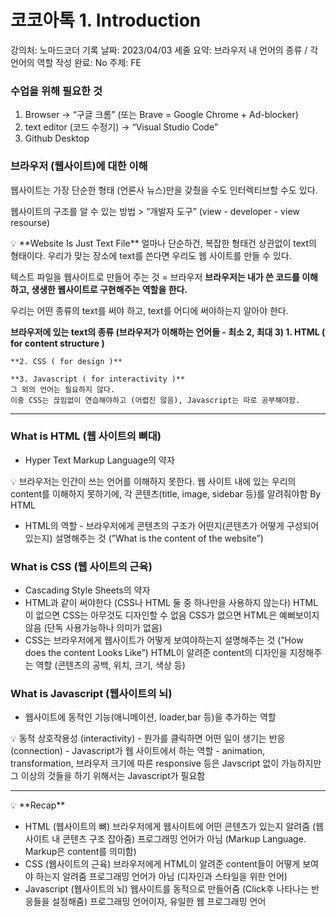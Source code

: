 # 코코아톡 1. Introduction

강의처: 노마드코더
기록 날짜: 2023/04/03
세줄 요약: 브라우저 내 언어의 종류 / 각 언어의 역할
작성 완료: No
주제: FE

### 수업을 위해 필요한 것

1. Browser → “구글 크롬” (또는 Brave = Google Chrome + Ad-blocker)
2. text editor (코드 수정기) → “Visual Studio Code”
3. Github Desktop

### 브라우저 (웹사이트)에 대한 이해

웹사이트는 가장 단순한 형태 (언론사 뉴스)만을 갖췄을 수도 인터렉티브할 수도 있다.

웹사이트의 구조를 알 수 있는 방법 > “개발자 도구” (view - developer - view resourse)

<aside>
💡 **Website Is Just Text File**
얼마나 단순하건, 복잡한 형태건 상관없이 text의 형태이다.
우리가 맞는 장소에 text를 쓴다면 우리도 웹 사이트를 만들 수 있다.

</aside>

텍스트 파일을 웹사이트로 만들어 주는 것 = 브라우저
**브라우저는 내가 쓴 코드를 이해하고, 생생한 웹사이트로 구현해주는 역할을 한다.**

우리는 어떤 종류의 text를 써야 하고, text를 어디에 써야하는지 알아야 한다.

**브라우저에 있는 text의 종류 (브라우저가 이해하는 언어들 - 최소 2, 최대 3)
    1. HTML ( for content structure )**

    **2. CSS ( for design )**                      

    **3. Javascript ( for interactivity )**
    그 외의 언어는 필요하지 않다.
    이중 CSS는 끊임없이 연습해야하고 (어렵진 않음), Javascript는 따로 공부해야함.

---

### What is HTML (웹 사이트의 뼈대)

- Hyper Text Markup Language의 약자

<aside>
💡 브라우저는 인간이 쓰는 언어를 이해하지 못한다.
웹 사이트 내에 있는 우리의 content를 이해하지 못하기에, 각 콘텐츠(title, image, sidebar 등)를 알려줘야함
By HTML

</aside>

- HTML의 역할 - 브라우저에게 콘텐츠의 구조가 어떤지(콘텐츠가 어떻게 구성되어 있는지) 설명해주는 것
(”What is the content of the website”)

### What is CSS (웹 사이트의 근육)

- Cascading Style Sheets의 약자
- HTML과 같이 써야한다 (CSS나 HTML 둘 중 하나만을 사용하지 않는다)
HTML이 없으면 CSS는 아무것도 디자인할 수 없음
CSS가 없으면 HTML은 예뻐보이지 않음 (단독 사용가능하나 의미가 없음)
- CSS는 브라우저에게 웹사이트가 어떻게 보여야하는지 설명해주는 것
(”How does the content Looks Like”)
HTML이 알려준 content의 디자인을 지정해주는 역할 (콘텐츠의 공백, 위치, 크기, 색상 등)

### What is Javascript (웹사이트의 뇌)

- 웹사이트에 동적인 기능(애니메이션, loader,bar 등)을 추가하는 역할

<aside>
💡 동적 상호작용성 (interactivity)
- 뭔가를 클릭하면 어떤 일이 생기는 반응 (connection)
- Javascript가 웹 사이트에서 하는 역할
- animation, transformation, 브라우저 크기에 따른 responsive 등은 Javscript 없이 가능하지만
  그 이상의 것들을 하기 위해서는 Javascript가 필요함

</aside>

---

<aside>
💡 **Recap**

- HTML (웹사이트의 뼈)
브라우저에게 웹사이트에 어떤 콘텐츠가 있는지 알려줌 (웹사이트 내 콘텐츠 구조 잡아줌)
프로그래밍 언어가 아님 (Markup Language. Markup은 content를 의미함)
- CSS (웹사이트의 근육)
브라우저에게 HTML이 알려준 content들이 어떻게 보여야 하는지 알려줌
프로그래밍 언어가 아님 (디자인과 스타일을 위한 언어)
- Javascript (웹사이트의 뇌)
웹사이트를 동적으로 만들어줌 (Click후 나타나는 반응들을 설정해줌)
프로그래밍 언어이자, 유일한 웹 프로그래밍 언어
</aside>